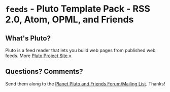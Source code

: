 # `feeds` -  Pluto Template Pack - RSS 2.0, Atom, OPML, and Friends

## What's Pluto?

Pluto is a feed reader that lets you build web pages from published
web feeds. More [Pluto Project Site »](http://feedreader.github.io)



## Questions? Comments?

Send them along to the [Planet Pluto and Friends Forum/Mailing List](http://groups.google.com/group/feedreader).
Thanks!
